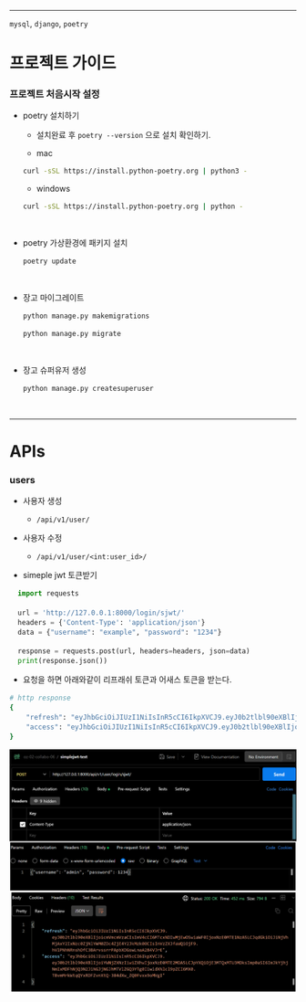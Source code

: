 
---  

`mysql`, `django`, `poetry`

# 프로젝트 가이드  

### 프로젝트 처음시작 설정  

- poetry 설치하기  
  - 설치완료 후 `poetry --version` 으로 설치 확인하기.  

  - mac  
  ```bash
  curl -sSL https://install.python-poetry.org | python3 -
  ```

  - windows  
  ```bash
  curl -sSL https://install.python-poetry.org | python -
  ```

<br>

- poetry 가상환경에 패키지 설치  
   
  ```bash
  poetry update
  ```

<br>

- 장고 마이그레이트  

  ```bash
  python manage.py makemigrations
  ```

  ```bash
  python manage.py migrate
  ```

<br>

- 장고 슈퍼유저 생성  

  ```bash
  python manage.py createsuperuser
  ```

<br>


---  

# APIs  

### users

- 사용자 생성
  - `/api/v1/user/`

- 사용자 수정
  - `/api/v1/user/<int:user_id>/`


- simeple jwt 토큰받기

```python
  import requests

  url = 'http://127.0.0.1:8000/login/sjwt/'
  headers = {'Content-Type': 'application/json'}
  data = {"username": "example", "password": "1234"}

  response = requests.post(url, headers=headers, json=data)
  print(response.json())
```
- 요청을 하면 아래와같이 리프래쉬 토큰과 어새스 토큰을 받는다.

```bash
# http response
{
    "refresh": "eyJhbGciOiJIUzI1NiIsInR5cCI6IkpXVCJ9.eyJ0b2tlbl90eXBlIjoicmVmcmVzaCIsImV4cCI6MTcxNDEyMzU5MywiaWF0IjoxNzE0MDM3MTkzLCJqdGkiOiI1MmQ4N2IwOGM0NTU0YTU4YThkNTA4Nzg5ODBjM2IzMSIsInVzZXJfaWQiOjF9.XInfEFNPpafiY1h6kzqJixhyeg3oyABjvS6ZL2TvKOw",
    "access": "eyJhbGciOiJIUzI1NiIsInR5cCI6IkpXVCJ9.eyJ0b2tlbl90eXBlIjoiYWNjZXNzIiwiZXhwIjoxNzE0MDM3NDkzLCJpYXQiOjE3MTQwMzcxOTMsImp0aSI6IjRmZWU3ODc4ZmJiOTRmMTc5MmQxNzBiOGYxOWJhNDNhIiwidXNlcl9pZCI6MX0.hADxc7ys6uGAnVyNFs_oFBHIZhkbZiyJpKbl93Kt-g0"
}
```

![alt text](images/markdown-image.png)  

